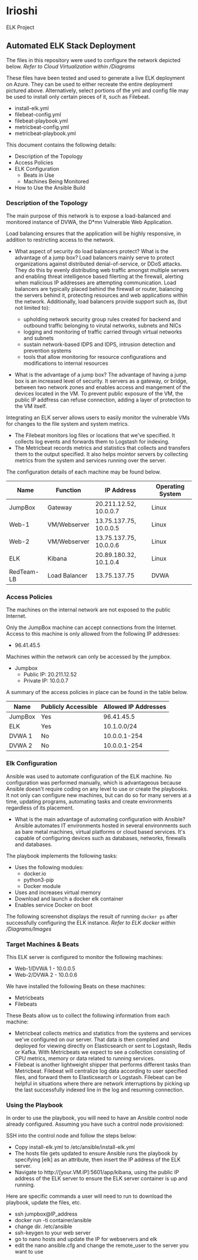 # Irioshi
ELK Project
## Automated ELK Stack Deployment

The files in this repository were used to configure the network depicted below.
_*Refer to Cloud Virtualization within /Diagrams*_

These files have been tested and used to generate a live ELK deployment on Azure. They can be used to either recreate the entire deployment pictured above. Alternatively, select portions of the yml and config file may be used to install only certain pieces of it, such as Filebeat.

  - install-elk.yml
  - filebeat-config.yml
  - filebeat-playbook.yml
  - metricbeat-config.yml
  - metricbeat-playbook.yml

This document contains the following details:
- Description of the Topology
- Access Policies
- ELK Configuration
  - Beats in Use
  - Machines Being Monitored
- How to Use the Ansible Build


### Description of the Topology

The main purpose of this network is to expose a load-balanced and monitored instance of DVWA, the D*mn Vulnerable Web Application.

Load balancing ensures that the application will be highly responsive, in addition to restricting access to the network.

- What aspect of security do load balancers protect? What is the advantage of a jump box?
Load balancers mainly serve to protect organizations against distributed denial-of-service, or DDoS attacks. They do this by evenly 
distributing web traffic amongst multiple servers and enabling threat intelligence based filerting at the firewall, alerting when malicious 
IP addresses are attempting communication. Load balancers are typically placed behind the firewall or router, balancing the
servers behind it, protecting resources and web applications within the network. 
Additionally, load balancers provide support such as, (but not limited to):

	- upholding network security group rules created for backend and outbound traffic 
	  belonging to virutal networks, subnets and NICs
	- logging and monitoring of traffic carried through virtual networks and subnets
	- sustain network-based IDPS and IDPS, intrusion detection and prevention systems
	- tools that allow monitoring for resource configurations and modifications to internal resources

- What is the advantage of a jump box?
The advantage of having a jump box is an increased level of security. It servers as a gateway, or bridge, between two network zones and enables
access and mangement of the devices located in the VM. To prevent public exposure of the VM, the public IP addfress can refuse connection, adding 
a layer of protection to the VM itself.


Integrating an ELK server allows users to easily monitor the vulnerable VMs for changes to the file system and system metrics.
- The Filebeat monitors log files or locations that we've specified. It collects log events and forwards them to Logstash for indexing.
- The Metricbeat records metrics and statistics that collects and transfers them to the output specified. It also helps mointor servers
 by collecting metrics from the system and services running over the server.

The configuration details of each machine may be found below.

| Name       | Function      | IP Address             | Operating System |
|------------|---------------|------------------------|------------------|
| JumpBox    | Gateway       | 20.211.12.52, 10.0.0.7 | Linux            |
| Web-1      | VM/Webserver  | 13.75.137.75, 10.0.0.5 | Linux            |
| Web-2      | VM/Webserver  | 13.75.137.75, 10.0.0.6 | Linux            |
| ELK        | Kibana        | 20.89.180.32, 10.1.0.4 | Linux            |
| RedTeam-LB | Load Balancer | 13.75.137.75           | DVWA             |

### Access Policies

The machines on the internal network are not exposed to the public Internet. 

Only the JumpBox machine can accept connections from the Internet. Access to this machine is only allowed from the following IP addresses:
- 96.41.45.5

Machines within the network can only be accessed by the jumpbox.
- Jumpbox
	- Public IP: 20.211.12.52
	- Private IP: 10.0.0.7

A summary of the access policies in place can be found in the table below.

| Name    | Publicly Accessible | Allowed IP Addresses |
|---------|---------------------|----------------------|
| JumpBox | Yes                 | 96.41.45.5           |
| ELK     | Yes                 | 10.1.0.0/24          |
| DVWA 1  | No                  | 10.0.0.1-254         |
| DVWA 2  | No                  | 10.0.0.1-254         |

### Elk Configuration

Ansible was used to automate configuration of the ELK machine. No configuration was performed manually, which is advantageous because
Ansible doesn't require coding on any level to use or create the playbooks. It not only can configure new machines, but can do so for
many servers at a time, updating programs, automating tasks and create environments regardless of its placement.

- What is the main advantage of automating configuration with Ansible?
Ansible automates IT environments hosted in several environments such as bare metal machines, virtual platforms or cloud based services. 
It's capable of configuring devices such as databases, networks, firewalls and databases.

The playbook implements the following tasks:
- Uses the following modules:
   - docker.io
   - python3-pip
   - Docker module
- Uses and increases virtual memory
- Download and launch a docker elk container
- Enables service Docker on boot

The following screenshot displays the result of running `docker ps` after successfully configuring the ELK instance.
_*Refer to ELK docker within /Diagrams/Images*_


### Target Machines & Beats
This ELK server is configured to monitor the following machines:
- Web-1/DVWA 1 - 10.0.0.5
- Web-2/DVWA 2 - 10.0.0.6

We have installed the following Beats on these machines:
- Metricbeats
- Filebeats

These Beats allow us to collect the following information from each machine:
- Metricbeat collects metrics and statistics from the systems and services we've configured on our server. That data is then complied and deployed for viewing directly on Elasticsearch or sent to 
Logstash, Redis or Kafka. With Metricbeats we expect to see a collection consisting of CPU metrics, memory or data related to running services.
- Filebeat is another lightweight shipper that performs different tasks than Metricbeat. Filebeat will centralize log data according to user specified files, and forward them to Elasticsearch or Logstash.
Filebeat can be helpful in situations where there are network interruptions by picking up the last successfully indexed line in the log and resuming connection.

### Using the Playbook
In order to use the playbook, you will need to have an Ansible control node already configured. Assuming you have such a control node provisioned: 

SSH into the control node and follow the steps below:
- Copy install-elk.yml to /etc/ansible/install-elk.yml
- The hosts file gets updated to ensure Ansible runs the playbook by specifying [elk] as an attribute, then insert the IP address of the ELK server.
- Navigate to http://[your.VM.IP]:5601/app/kibana, using the public IP address of the ELK server to ensure the ELK server container is up and running.


Here are specific commands a user will need to run to download the playbook, update the files, etc.
- ssh jumpbox@IP_address
- docker run -ti container/ansible
- change dir. /etc/ansible
- ssh-keygen to your web server
- go to nano hosts and update the IP for webservers and elk
- edit the nano ansible.cfg and change the remote_user to the server you want to use












